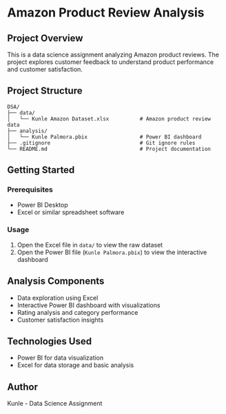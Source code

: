 # Amazon Product Review Analysis

## Project Overview

This is a data science assignment analyzing Amazon product reviews. The project explores customer feedback to understand product performance and customer satisfaction.

## Project Structure

```
DSA/
├── data/
│   └── Kunle Amazon Dataset.xlsx          # Amazon product review data
├── analysis/
│   └── Kunle Palmora.pbix                 # Power BI dashboard
├── .gitignore                             # Git ignore rules
└── README.md                              # Project documentation
```

## Getting Started

### Prerequisites
- Power BI Desktop
- Excel or similar spreadsheet software

### Usage
1. Open the Excel file in `data/` to view the raw dataset
2. Open the Power BI file (`Kunle Palmora.pbix`) to view the interactive dashboard

## Analysis Components

- Data exploration using Excel
- Interactive Power BI dashboard with visualizations
- Rating analysis and category performance
- Customer satisfaction insights

## Technologies Used

- Power BI for data visualization
- Excel for data storage and basic analysis

## Author

Kunle - Data Science Assignment 